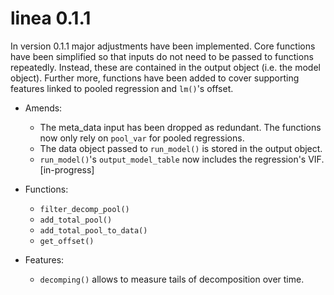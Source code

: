 # linea 0.1.1

In version 0.1.1 major adjustments have been implemented. Core functions have been simplified so that inputs do not need to be passed to functions repeatedly. Instead, these are contained in the output object (i.e. the model object). Further more, functions have been added to cover supporting features linked to pooled regression and `lm()`'s offset.

* Amends:
  * The meta_data input has been dropped as redundant. The functions now only rely on `pool_var` for pooled regressions.
  * The data object passed to `run_model()` is stored in the output object.
  * `run_model()`'s `output_model_table` now includes the regression's VIF.[in-progress]

* Functions:
  * `filter_decomp_pool()`
  * `add_total_pool()`
  * `add_total_pool_to_data()`
  * `get_offset()`

* Features:
  * `decomping()` allows to measure tails of decomposition over time.
